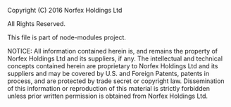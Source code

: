 Copyright (C) 2016 Norfex Holdings Ltd

All Rights Reserved.

This file is part of node-modules project.

NOTICE:  All information contained herein is, and remains
the property of Norfex Holdings Ltd and its suppliers,
if any.  The intellectual and technical concepts contained
herein are proprietary to Norfex Holdings Ltd
and its suppliers and may be covered by U.S. and Foreign Patents,
patents in process, and are protected by trade secret or copyright law.
Dissemination of this information or reproduction of this material
is strictly forbidden unless prior written permission is obtained
from Norfex Holdings Ltd.
